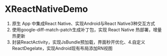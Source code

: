# XReactNativeDemo
1. 原生 App 中集成React Native、实现Android与React Native3种交互方式
2. 使用google-diff-match-patch生成补丁包，实现 React Native 热部署，增量热更新
3. 封装ReactActivity，实现JsBundle预加载，界面秒开优化、4.自定义ReactDegelate，实现Android现有布局添加RN视图

